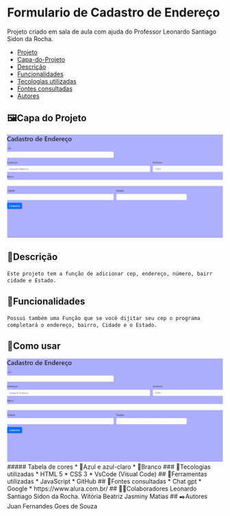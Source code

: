 # Formulario de Cadastro de Endereço
Projeto criado em sala de aula com ajuda do Professor Leonardo Santiago Sidon da Rocha.

* [Projeto](#Formulario-de-Cadastro-de-Endereco)  
* [Capa-do-Projeto](#capa-do-projeto)
* [Descrição](#descrição)    
* [Funcionalidades](#funcionalidades)  
* [Tecologias utilizadas](#tecologias-utilizadas)  
* [Fontes consultadas](#fontes-consultadas)  
* [Autores](#autores)

## 🖼️Capa do Projeto
<img src="imgs/Capa.png">

## 📄Descrição 
    Este projeto tem a função de adicionar cep, endereço, número, bairr cidade e Estado.
## 👾Funcionalidades
    Possui também uma Função que se você dijitar seu cep o programa completará o endereço, bairro, Cidade e o Estado.
## 🔧Como usar
<img src="imgs/Comousar.gif">
##### Tabela de cores
* 💙Azul e azul-claro 
* 🤍Branco
### 🤖Tecologias utilizadas
* HTML 5
* CSS 3
* VsCode (Visual Code)
## 🔧Ferramentas utilizadas
* JavaScript
* GitHub
## 🔗Fontes consultadas
* Chat gpt
* Google
* https://www.alura.com.br/
## 🤜🤛Colaboradores
Leonardo Santiago Sidon da Rocha.
Witória Beatriz
Jasminy Matias
## ✒️Autores
Juan Fernandes Goes de Souza